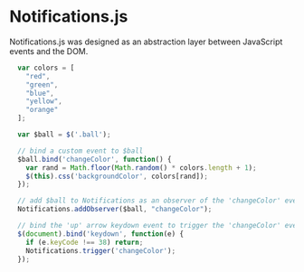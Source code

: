 <h1>Notifications.js</h1>
<p>Notifications.js was designed as an abstraction layer between JavaScript events and the DOM.</p>

```javascript
  var colors = [
    "red",
    "green",
    "blue",
    "yellow",
    "orange"
  ];

  var $ball = $('.ball');

  // bind a custom event to $ball
  $ball.bind('changeColor', function() {
    var rand = Math.floor(Math.random() * colors.length + 1);
    $(this).css('backgroundColor', colors[rand]);
  });

  // add $ball to Notifications as an observer of the 'changeColor' event
  Notifications.addObserver($ball, "changeColor");

  // bind the 'up' arrow keydown event to trigger the 'changeColor' event
  $(document).bind('keydown', function(e) {
    if (e.keyCode !== 38) return;
    Notifications.trigger('changeColor');
  });
```
